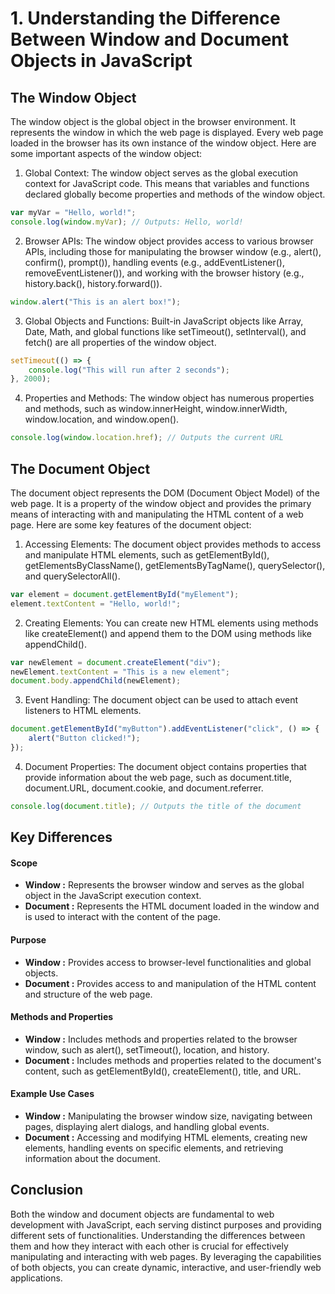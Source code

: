 # 1. Understanding the Difference Between Window and Document Objects in JavaScript

## The Window Object
The window object is the global object in the browser environment. It represents the window in which the web page is displayed. Every web page loaded in the browser has its own instance of the window object. Here are some important aspects of the window object:

1. Global Context: The window object serves as the global execution context for JavaScript code. This means that variables and functions declared globally become properties and methods of the window object.

```javascript
var myVar = "Hello, world!";
console.log(window.myVar); // Outputs: Hello, world!
```

2. Browser APIs: The window object provides access to various browser APIs, including those for manipulating the browser window (e.g., alert(), confirm(), prompt()), handling events (e.g., addEventListener(), removeEventListener()), and working with the browser history (e.g., history.back(), history.forward()).

```javascript
window.alert("This is an alert box!");
```

3. Global Objects and Functions: Built-in JavaScript objects like Array, Date, Math, and global functions like setTimeout(), setInterval(), and fetch() are all properties of the window object.

```javascript
setTimeout(() => {
    console.log("This will run after 2 seconds");
}, 2000);
```

4. Properties and Methods: The window object has numerous properties and methods, such as window.innerHeight, window.innerWidth, window.location, and window.open().

```javascript
console.log(window.location.href); // Outputs the current URL
```

## The Document Object
The document object represents the DOM (Document Object Model) of the web page. It is a property of the window object and provides the primary means of interacting with and manipulating the HTML content of a web page. Here are some key features of the document object:

1. Accessing Elements: The document object provides methods to access and manipulate HTML elements, such as getElementById(), getElementsByClassName(), getElementsByTagName(), querySelector(), and querySelectorAll().

```javascript
var element = document.getElementById("myElement");
element.textContent = "Hello, world!";
```

2. Creating Elements: You can create new HTML elements using methods like createElement() and append them to the DOM using methods like appendChild().

```javascript
var newElement = document.createElement("div");
newElement.textContent = "This is a new element";
document.body.appendChild(newElement);
```
3. Event Handling: The document object can be used to attach event listeners to HTML elements.

```javascript
document.getElementById("myButton").addEventListener("click", () => {
    alert("Button clicked!");
});
```

4. Document Properties: The document object contains properties that provide information about the web page, such as document.title, document.URL, document.cookie, and document.referrer.

```javascript
console.log(document.title); // Outputs the title of the document
```

## Key Differences

#### Scope

- **Window :** Represents the browser window and serves as the global object in the JavaScript execution context.
- **Document :** Represents the HTML document loaded in the window and is used to interact with the content of the page.

#### Purpose
- **Window :** Provides access to browser-level functionalities and global objects.
- **Document :** Provides access to and manipulation of the HTML content and structure of the web page.

#### Methods and Properties
- **Window :** Includes methods and properties related to the browser window, such as alert(), setTimeout(), location, and history.
- **Document :** Includes methods and properties related to the document's content, such as getElementById(), createElement(), title, and URL.

#### Example Use Cases
- **Window :** Manipulating the browser window size, navigating between pages, displaying alert dialogs, and handling global events.
- **Document :** Accessing and modifying HTML elements, creating new elements, handling events on specific elements, and retrieving information about the document.

## Conclusion
Both the window and document objects are fundamental to web development with JavaScript, each serving distinct purposes and providing different sets of functionalities. Understanding the differences between them and how they interact with each other is crucial for effectively manipulating and interacting with web pages. By leveraging the capabilities of both objects, you can create dynamic, interactive, and user-friendly web applications.

